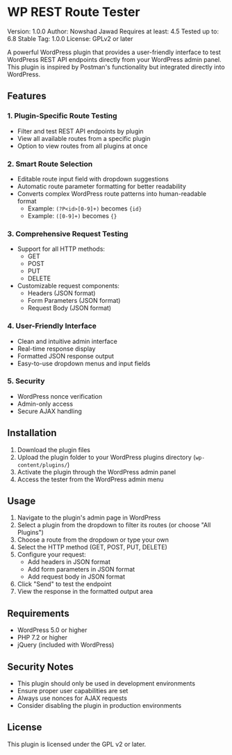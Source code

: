 # WP REST Route Tester
Version: 1.0.0
Author: Nowshad Jawad
Requires at least: 4.5
Tested up to: 6.8
Stable Tag: 1.0.0
License: GPLv2 or later


A powerful WordPress plugin that provides a user-friendly interface to test WordPress REST API endpoints directly from your WordPress admin panel. This plugin is inspired by Postman's functionality but integrated directly into WordPress.

## Features

### 1. Plugin-Specific Route Testing
- Filter and test REST API endpoints by plugin
- View all available routes from a specific plugin
- Option to view routes from all plugins at once

### 2. Smart Route Selection
- Editable route input field with dropdown suggestions
- Automatic route parameter formatting for better readability
- Converts complex WordPress route patterns into human-readable format
  - Example: `(?P<id>[0-9]+)` becomes `{id}`
  - Example: `([0-9]+)` becomes `{}`

### 3. Comprehensive Request Testing
- Support for all HTTP methods:
  - GET
  - POST
  - PUT
  - DELETE
- Customizable request components:
  - Headers (JSON format)
  - Form Parameters (JSON format)
  - Request Body (JSON format)

### 4. User-Friendly Interface
- Clean and intuitive admin interface
- Real-time response display
- Formatted JSON response output
- Easy-to-use dropdown menus and input fields

### 5. Security
- WordPress nonce verification
- Admin-only access
- Secure AJAX handling

## Installation

1. Download the plugin files
2. Upload the plugin folder to your WordPress plugins directory (`wp-content/plugins/`)
3. Activate the plugin through the WordPress admin panel
4. Access the tester from the WordPress admin menu

## Usage

1. Navigate to the plugin's admin page in WordPress
2. Select a plugin from the dropdown to filter its routes (or choose "All Plugins")
3. Choose a route from the dropdown or type your own
4. Select the HTTP method (GET, POST, PUT, DELETE)
5. Configure your request:
   - Add headers in JSON format
   - Add form parameters in JSON format
   - Add request body in JSON format
6. Click "Send" to test the endpoint
7. View the response in the formatted output area

## Requirements

- WordPress 5.0 or higher
- PHP 7.2 or higher
- jQuery (included with WordPress)

## Security Notes

- This plugin should only be used in development environments
- Ensure proper user capabilities are set
- Always use nonces for AJAX requests
- Consider disabling the plugin in production environments


## License

This plugin is licensed under the GPL v2 or later.